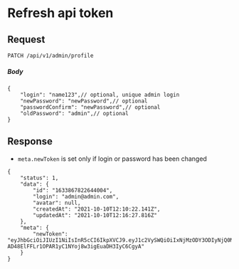 # Refresh api token

## Request

    PATCH /api/v1/admin/profile

##### Body
```JSON5
{
    "login": "name123",// optional, unique admin login
    "newPassword": "newPassword",// optional
    "passwordConfirm": "newPassword",// optional
    "oldPassword": "admin",// optional
}
```

## Response
* `meta.newToken` is set only if login or password has been changed
```JSON5
{
    "status": 1,
    "data": {
        "id": "1633867822644004",
        "login": "admin@admin.com",
        "avatar": null,
        "createdAt": "2021-10-10T12:10:22.141Z",
        "updatedAt": "2021-10-10T12:16:27.816Z"
    },
    "meta": {
        "newToken": "eyJhbGciOiJIUzI1NiIsInR5cCI6IkpXVCJ9.eyJ1c2VySWQiOiIxNjMzODY3ODIyNjQ0MDA0IiwiaWF0IjoxNjMzODY4MTg3fQ.-AD48ElFFLr1OPAR1yC1NYoj8w3igEuaDH3IyC6CgyA"
    }
}
```